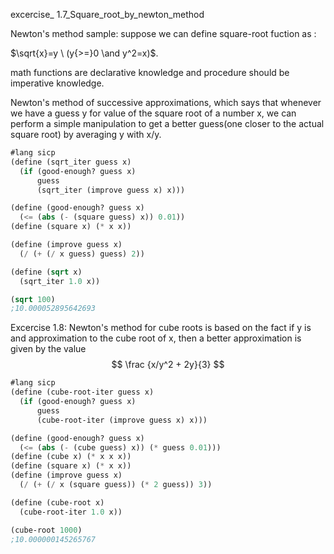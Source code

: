 excercise_ 1.7_Square_root_by_newton_method

Newton's method sample:  suppose we can define square-root fuction as :

$\sqrt{x}=y  \ (y{>=}0 \and y^2=x)$.

math functions are declarative knowledge and procedure should be imperative knowledge.

Newton's method of successive approximations, which says that whenever we have a guess y for value of the square root of a number x, we can perform a simple manipulation to get a better guess(one closer to the actual square root) by averaging y with x/y.

```lisp
#lang sicp
(define (sqrt_iter guess x)
  (if (good-enough? guess x)
      guess
      (sqrt_iter (improve guess x) x)))

(define (good-enough? guess x)
  (<= (abs (- (square guess) x)) 0.01))
(define (square x) (* x x))

(define (improve guess x)
  (/ (+ (/ x guess) guess) 2))

(define (sqrt x)
  (sqrt_iter 1.0 x))

(sqrt 100)
;10.000052895642693
```

Excercise 1.8: Newton's method for cube roots is based on the fact if y is and approximation to the cube root of x, then a better approximation is given by the value 
$$
\frac {x/y^2 + 2y}{3}
$$

```lisp
#lang sicp
(define (cube-root-iter guess x)
  (if (good-enough? guess x)
      guess
      (cube-root-iter (improve guess x) x)))

(define (good-enough? guess x)
  (<= (abs (- (cube guess) x)) (* guess 0.01)))
(define (cube x) (* x x x))
(define (square x) (* x x))
(define (improve guess x)
  (/ (+ (/ x (square guess)) (* 2 guess)) 3))

(define (cube-root x)
  (cube-root-iter 1.0 x))

(cube-root 1000)
;10.000000145265767
```



